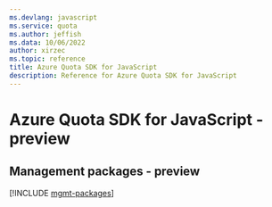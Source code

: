 ```yaml
---
ms.devlang: javascript
ms.service: quota
ms.author: jeffish
ms.data: 10/06/2022
author: xirzec
ms.topic: reference
title: Azure Quota SDK for JavaScript
description: Reference for Azure Quota SDK for JavaScript
---
```

# Azure Quota SDK for JavaScript - preview

## Management packages - preview
[!INCLUDE [mgmt-packages](quota-mgmt-index.md)]